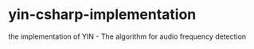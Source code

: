 # yin-csharp-implementation
the implementation of YIN - The algorithm for audio frequency detection
